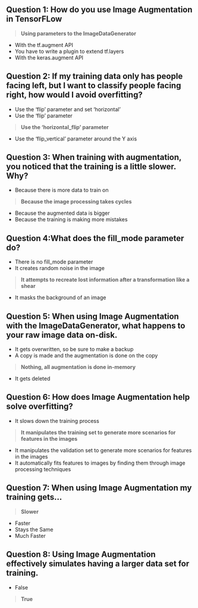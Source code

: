 ## Question 1: How do you use Image Augmentation in TensorFLow

> **Using parameters to the ImageDataGenerator**
* With the tf.augment API
* You have to write a plugin to extend tf.layers
* With the keras.augment API

## Question 2: If my training data only has people facing left, but I want to classify people facing right, how would I avoid overfitting?

* Use the ‘flip’ parameter and set ‘horizontal’
* Use the ‘flip’ parameter
> **Use the ‘horizontal_flip’ parameter**
* Use the ‘flip_vertical’ parameter around the Y axis

## Question 3: When training with augmentation, you noticed that the training is a little slower. Why?

* Because there is more data to train on
> **Because the image processing takes cycles**
* Because the augmented data is bigger
* Because the training is making more mistakes

## Question 4:What does the fill_mode parameter do?

* There is no fill_mode parameter
* It creates random noise in the image
> **It attempts to recreate lost information after a transformation like a shear**
* It masks the background of an image

## Question 5: When using Image Augmentation with the ImageDataGenerator, what happens to your raw image data on-disk.

* It gets overwritten, so be sure to make a backup
* A copy is made and the augmentation is done on the copy
> **Nothing, all augmentation is done in-memory**
* It gets deleted

## Question 6: How does Image Augmentation help solve overfitting?

* It slows down the training process
> **It manipulates the training set to generate more scenarios for features in the images**
* It manipulates the validation set to generate more scenarios for features in the images
* It automatically fits features to images by finding them through image processing techniques

## Question 7: When using Image Augmentation my training gets...

> **Slower**
* Faster
* Stays the Same
* Much Faster

## Question 8: Using Image Augmentation effectively simulates having a larger data set for training.

* False
> **True**